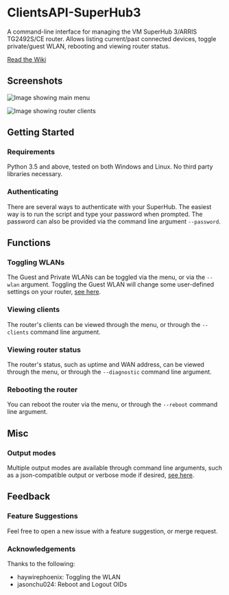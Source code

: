 # ClientsAPI-SuperHub3
A command-line interface for managing the VM SuperHub 3/ARRIS TG2492S/CE router. Allows listing current/past connected devices, toggle private/guest WLAN, rebooting and viewing router status.

[Read the Wiki](../../wiki)

## Screenshots

![Image showing main menu](https://i.imgur.com/G4J9A4i.png)

![Image showing router clients](https://i.imgur.com/0qvSwUM.png)

## Getting Started
### Requirements
Python 3.5 and above, tested on both Windows and Linux. No third party libraries necessary.

### Authenticating
There are several ways to authenticate with your SuperHub. The easiest way is to run the script and type your password when prompted. The password can also be provided via the command line argument `--password`.

## Functions
### Toggling WLANs
The Guest and Private WLANs can be toggled via the menu, or via the `--wlan` argument. Toggling the Guest WLAN will change some user-defined settings on your router, [see here](../../wiki/Functions-Documentation#wlan).

### Viewing clients
The router's clients can be viewed through the menu, or through the `--clients` command line argument.

### Viewing router status
The router's status, such as uptime and WAN address, can be viewed through the menu, or through the `--diagnostic` command line argument.

### Rebooting the router
You can reboot the router via the menu, or through the `--reboot` command line argument.

## Misc
### Output modes
Multiple output modes are available through command line arguments, such as a json-compatible output or verbose mode if desired, [see here](../../wiki/Command-Line-Arguments#other).

## Feedback
### Feature Suggestions
Feel free to open a new issue with a feature suggestion, or merge request.

### Acknowledgements
Thanks to the following:

- haywirephoenix: Toggling the WLAN
- jasonchu024: Reboot and Logout OIDs
